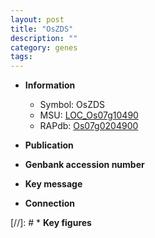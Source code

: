 ```yaml
---
layout: post
title: "OsZDS"
description: ""
category: genes
tags: 
---
```


* **Information**  
    + Symbol: OsZDS  
    + MSU: [LOC_Os07g10490](http://rice.uga.edu/cgi-bin/ORF_infopage.cgi?orf=LOC_Os07g10490)  
    + RAPdb: [Os07g0204900](http://rapdb.dna.affrc.go.jp/viewer/gbrowse_details/irgsp1?name=Os07g0204900)  

* **Publication**  

* **Genbank accession number**  

* **Key message**  

* **Connection**  

[//]: # * **Key figures**  



